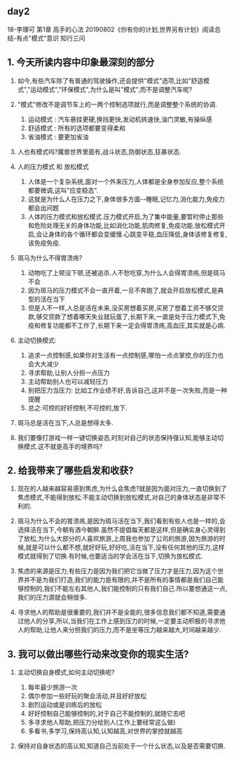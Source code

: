 ## day2

18-李理可
第1章 高手的心法
20190802《你有你的计划,世界另有计划》阅读总结-有点"模式"意识
知行三问

## 1. 今天所读内容中印象最深刻的部分

1. 如今,有些汽车除了有普通的驾驶操作,还会提供"模式"选项,比如"舒适模式","运动模式","环保模式",为什么是叫"模式",而不是调整汽车呢?

2. "模式"修改不是调节车上的一两个控制选项就行,而是调整整个系统的协调.
	1. 运动模式 : 汽车悬挂更硬,换挡更快,发动机转速快,油门灵敏,有操纵感
	2. 舒适模式 : 所有的选项都要变得柔和
	3. 省油模式 : 要更加省油

3. 人也有模式吗?魔兽世界里面有,战斗状态,防御状态,狂暴状态.

4. 人的压力模式 和 放松模式
	1. 人体是一个复杂系统,面对一个外来压力,人体都是全身参加反应,整个系统都要微调,这叫"应变稳态".
	2. 这就是为什么人在压力之下,身体很多方面--睡眠,记忆力,消化能力,免疫力都会出问题
	3. 人体的压力模式和放松模式.压力模式开启,为了集中能量,要暂时停止那些和危险处理无关的身体功能,比如消化功能,肌肉修复,免疫功能.放松模式开启,会让身体的各个循环都会变缓慢.心跳变平稳,血压降低,身体该修复修复,该免疫免疫.

5. 斑马为什么不得胃溃疡?
	1. 动物吃了上顿没下顿,还被追杀.人不愁吃穿,为什么人会得胃溃疡,但是斑马不会
	2. 因为斑马的压力模式不会一直开着,一旦不奔跑了,就会开启放松模式,是典型的活在当下
	3. 但是人不一样,人总是活在未来,没买房想着买房,买房了想着工资不够交贷款,够交贷款了想着哪天失业就玩蛋了,长期下来,一直是处于压力模式下,免疫和修复功能都不工作了,长期下来一定会得胃溃疡,高血压,其实就是心病.

6. 主动切换模式:
	1. 追求一点控制感,如果你对生活有一点控制感,哪怕一点点掌控,你的压力也会大大减少
	2. 寻求帮助,让别人分担一点压力
	3. 主动帮助别人也可以减轻压力
	4. 别把压力当压力: 比如工作业绩不好,告诉自己,这并不是一次失败,而是一种提醒
	5. 总之:可控的好好控制,不可控的,放下.

7. 斑马总是活在当下,人总是想得太多.

8. 我们要像打游戏一样一键切换姿态,时刻对自己的状态保持强认知,能够主动切换模式.这不就是高手的境界吗?

## 2. 给我带来了哪些启发和收获?

1. 现在的人越来越容易感到焦虑,为什么会焦虑?就是因为面对压力,一直切换到了焦虑模式,不能得到放松.不能主动切换到放松模式,对自己的身体状态是非常不利的.

2. 斑马为什么不会的胃溃疡,是因为斑马活在当下,我们看到有些人也是一样的,会选择活在当下,今朝有酒今朝醉.虽然不提倡每天都是这样,但是确实身心灵得到了放松,为什么大部分的人喜欢旅游,上周我也参加了公司的旅游,因为旅游的时候,就是可以什么都不想,就好好玩,好好吃,活在当下,没有任何其他的压力,这样模式就得到了切换.有时候,也要适当的学会活在当下,切换为放松模式.

3. 焦虑的来源是压力,有些压力是因为我们把它当做了压力才是压力,因为这个世界并不是为我们打造,我们的能力是有限的,并不是所有的事情都是我们自己能够控制的,我们不能左右其他人,我们能控制的只有我们自己.所以要想通这一点,我们的压力源就会稍很多.

4. 寻求他人的帮助是很重要的,我们并不是全能的,很多信息我们都不知道,需要通过他人的分享,所以,当我们在工作上感到压力的时候,一定要主动积极的寻求他人的帮助,让他人来分担我们的压力,而不是坐等压力越来越大,时间越来越少.

## 3. 我可以做出哪些行动来改变你的现实生活?

1. 主动切换自身模式,如何主动切换呢?
	1. 每年最少旅游一次
	2. 偶尔参加一些好玩的聚会活动,并且好好放松
	3. 剧烈运动或是训练后的放松
	4. 好好控制自己能够控制的,对于自己不能控制的,就随它去吧
	5. 多寻求他人帮助,把压力分给别人(工作上要经常这么做)
	6. 多看书,多学习,保持高认知,认知越高,对世界的掌控就越高
	
2. 保持对自身状态的高认知,知道自己当前处于一个什么状态,以及是否需要切换.